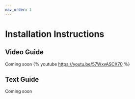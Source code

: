```yaml
---
nav_order: 1
---
```


# Installation Instructions

## Video Guide

Coming soon
{% youtube https://youtu.be/57WxvASCX70 %}

## Text Guide

Coming soon
